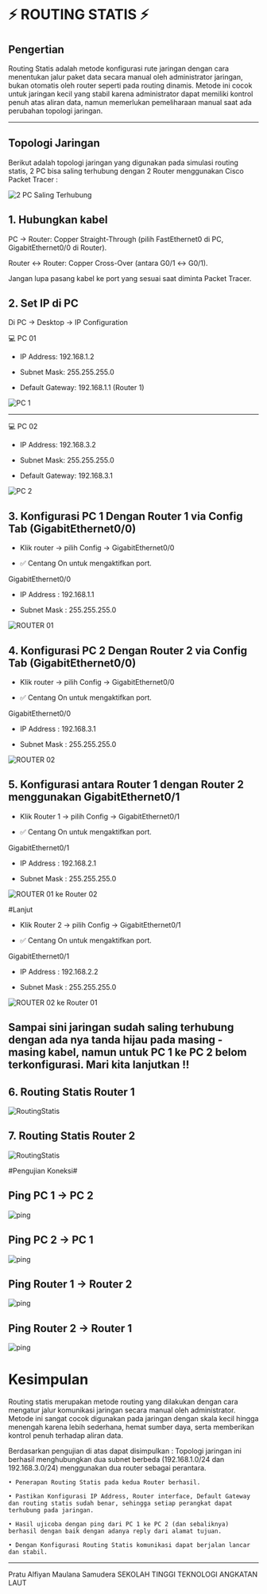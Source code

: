 # ⚡ ROUTING STATIS ⚡
## Pengertian
Routing Statis adalah metode konfigurasi rute jaringan dengan cara menentukan jalur paket data secara manual oleh administrator jaringan, bukan otomatis oleh router seperti pada routing dinamis. Metode ini cocok untuk jaringan kecil yang stabil karena administrator dapat memiliki kontrol penuh atas aliran data, namun memerlukan pemeliharaan manual saat ada perubahan topologi jaringan. 
***
## Topologi Jaringan
Berikut adalah topologi jaringan yang digunakan pada simulasi routing statis, 2 PC bisa saling terhubung dengan 2 Router menggunakan Cisco Packet Tracer :

![2 PC Saling Terhubung](imagess/RoutingStatics.png)

## 1. Hubungkan kabel

PC → Router: Copper Straight-Through (pilih FastEthernet0 di PC, GigabitEthernet0/0 di Router).

Router ↔ Router: Copper Cross-Over (antara G0/1 ↔ G0/1).

Jangan lupa pasang kabel ke port yang sesuai saat diminta Packet Tracer.

## 2. Set IP di PC

Di PC → Desktop → IP Configuration

💻 PC 01

- IP Address: 192.168.1.2

- Subnet Mask: 255.255.255.0

- Default Gateway: 192.168.1.1 (Router 1)

![PC 1](imagess/PC1.png)

---

💻 PC 02

- IP Address: 192.168.3.2

- Subnet Mask: 255.255.255.0

- Default Gateway: 192.168.3.1

![PC 2](imagess/PC2.png)

## 3. Konfigurasi PC 1 Dengan Router 1 via Config Tab (GigabitEthernet0/0)

- Klik router → pilih Config → GigabitEthernet0/0

- ✅ Centang On untuk mengaktifkan port.

GigabitEthernet0/0
- IP Address : 192.168.1.1

- Subnet Mask : 255.255.255.0

![ROUTER 01](imagess/GigabitEthernet00.png)

## 4. Konfigurasi PC 2 Dengan Router 2 via Config Tab (GigabitEthernet0/0)

- Klik router → pilih Config → GigabitEthernet0/0

- ✅ Centang On untuk mengaktifkan port.

GigabitEthernet0/0
- IP Address : 192.168.3.1

- Subnet Mask : 255.255.255.0

![ROUTER 02](imagess/R2GigabitEthernet00.png)

## 5. Konfigurasi antara Router 1 dengan Router 2 menggunakan GigabitEthernet0/1

- Klik Router 1 → pilih Config → GigabitEthernet0/1
  
- ✅ Centang On untuk mengaktifkan port.

GigabitEthernet0/1
- IP Address : 192.168.2.1

- Subnet Mask : 255.255.255.0

![ROUTER 01 ke Router 02](imagess/GigabitEthernet01.png)

#Lanjut
- Klik Router 2 → pilih Config → GigabitEthernet0/1
  
- ✅ Centang On untuk mengaktifkan port.

GigabitEthernet0/1
- IP Address : 192.168.2.2

- Subnet Mask : 255.255.255.0

![ROUTER 02 ke Router 01](imagess/R2GigabitEthernet01.png)

## Sampai sini jaringan sudah saling terhubung dengan ada nya tanda hijau pada masing - masing kabel, namun untuk PC 1 ke PC 2 belom terkonfigurasi. Mari kita lanjutkan !!

## 6. Routing Statis Router 1
![RoutingStatis](imagess/routingStatisRouter1.png)

## 7. Routing Statis Router 2
![RoutingStatis](imagess/routingStatisRouter2.png)

#Pengujian Koneksi#
## Ping PC 1 → PC 2
![ping](imagess/pingpc1.png)

## Ping PC 2 → PC 1
![ping](imagess/pingpc2.png)

## Ping Router 1 → Router 2
![ping](imagess/pingRouter1.png)

## Ping Router 2 → Router 1
![ping](imagess/pingRouter2.png)

# Kesimpulan
Routing statis merupakan metode routing yang dilakukan dengan cara mengatur jalur komunikasi jaringan secara manual oleh administrator.  Metode ini sangat cocok digunakan pada jaringan dengan skala kecil hingga menengah karena lebih sederhana, hemat sumber daya, serta memberikan kontrol penuh terhadap aliran data.

Berdasarkan pengujian di atas dapat disimpulkan :
Topologi jaringan ini berhasil menghubungkan dua subnet berbeda (192.168.1.0/24 dan 192.168.3.0/24) menggunakan dua router sebagai perantara.

    • Penerapan Routing Statis pada kedua Router berhasil.
    
    • Pastikan Konfigurasi IP Address, Router interface, Default Gateway dan routing statis sudah benar, sehingga setiap perangkat dapat terhubung pada jaringan.
    
    • Hasil ujicoba dengan ping dari PC 1 ke PC 2 (dan sebaliknya) berhasil dengan baik dengan adanya reply dari alamat tujuan.
    
    • Dengan Konfigurasi Routing Statis komunikasi dapat berjalan lancar dan stabil.
***

Pratu Alfiyan Maulana Samudera
SEKOLAH TINGGI TEKNOLOGI ANGKATAN LAUT
